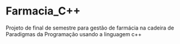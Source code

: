 # Farmacia_C++

Projeto de final de semestre para gestão de farmácia na cadeira de Paradigmas da Programação usando a linguagem c++

